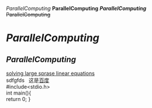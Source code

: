 *ParallelComputing*
**ParallelComputing**
***ParallelComputing***
~~ParallelComputing~~

*ParallelComputing*
==============
*ParallelComputing*
-----------------

[solving large sprase linear equations](http://github.com/williamliuc/)  
sdfgfds  
这是[百度](http://www.baidu.com)  
    #include<stdio.h>  
int main(){  
  return 0;
  }  


